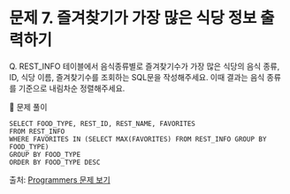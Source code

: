 # 문제 7. 즐겨찾기가 가장 많은 식당 정보 출력하기

Q. REST_INFO 테이블에서 음식종류별로 즐겨찾기수가 가장 많은 식당의 음식 종류, ID, 식당 이름, 즐겨찾기수를 조회하는 SQL문을 작성해주세요. 이때 결과는 음식 종류를 기준으로 내림차순 정렬해주세요.

🔑 문제 풀이
```mysql
SELECT FOOD_TYPE, REST_ID, REST_NAME, FAVORITES
FROM REST_INFO
WHERE FAVORITES IN (SELECT MAX(FAVORITES) FROM REST_INFO GROUP BY FOOD_TYPE)
GROUP BY FOOD_TYPE
ORDER BY FOOD_TYPE DESC
```

출처: [Programmers 문제 보기](https://school.programmers.co.kr/learn/courses/30/lessons/131123)
